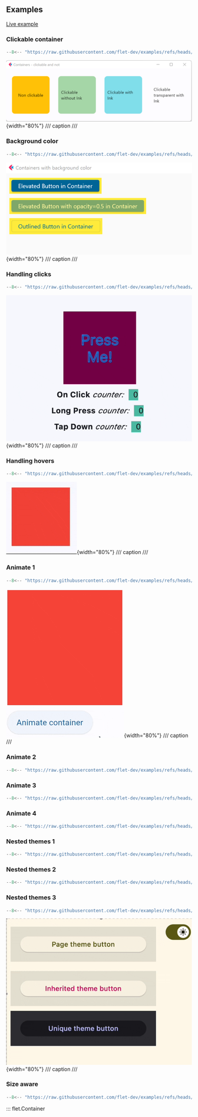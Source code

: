## Examples

[Live example](https://flet-controls-gallery.fly.dev/layout/container)

### Clickable container

```python
--8<-- "https://raw.githubusercontent.com/flet-dev/examples/refs/heads/v1-docs/python/controls/container/clickable.py"
```

![clickable](https://raw.githubusercontent.com/flet-dev/examples/v1-docs/python/controls/container/media/clickable.gif){width="80%"}
/// caption
///

### Background color

```python
--8<-- "https://raw.githubusercontent.com/flet-dev/examples/refs/heads/v1-docs/python/controls/container/background-color.py"
```

![background-color](https://raw.githubusercontent.com/flet-dev/examples/v1-docs/python/controls/container/media/background-color.png){width="80%"}
/// caption
///

### Handling clicks

```python
--8<-- "https://raw.githubusercontent.com/flet-dev/examples/refs/heads/v1-docs/python/controls/container/handling-clicks.py"
```

![handling-clicks](https://raw.githubusercontent.com/flet-dev/examples/v1-docs/python/controls/container/media/handling-clicks.gif){width="80%"}
/// caption
///

### Handling hovers

```python
--8<-- "https://raw.githubusercontent.com/flet-dev/examples/refs/heads/v1-docs/python/controls/container/handling-hovers.py"
```

![handling-hovers](https://raw.githubusercontent.com/flet-dev/examples/v1-docs/python/controls/container/media/handling-hovers.gif){width="80%"}
/// caption
///

### Animate 1

```python
--8<-- "https://raw.githubusercontent.com/flet-dev/examples/refs/heads/v1-docs/python/controls/container/animate-1.py"
```

![animate-1](https://raw.githubusercontent.com/flet-dev/examples/v1-docs/python/controls/container/media/animate-1.gif){width="80%"}
/// caption
///

### Animate 2

```python
--8<-- "https://raw.githubusercontent.com/flet-dev/examples/refs/heads/v1-docs/python/controls/container/animate-2.py"
```

### Animate 3

```python
--8<-- "https://raw.githubusercontent.com/flet-dev/examples/refs/heads/v1-docs/python/controls/container/animate-3.py"
```

### Animate 4

```python
--8<-- "https://raw.githubusercontent.com/flet-dev/examples/refs/heads/v1-docs/python/controls/container/animate-4.py"
```

### Nested themes 1

```python
--8<-- "https://raw.githubusercontent.com/flet-dev/examples/refs/heads/v1-docs/python/controls/container/nested-themes-1.py"
```

### Nested themes 2

```python
--8<-- "https://raw.githubusercontent.com/flet-dev/examples/refs/heads/v1-docs/python/controls/container/nested-themes-2.py"
```

### Nested themes 3

```python
--8<-- "https://raw.githubusercontent.com/flet-dev/examples/refs/heads/v1-docs/python/controls/container/nested-themes-3.py"
```

![nested-themes-3](https://raw.githubusercontent.com/flet-dev/examples/v1-docs/python/controls/container/media/nested-themes-3.gif){width="80%"}
/// caption
///

### Size aware

```python
--8<-- "https://raw.githubusercontent.com/flet-dev/examples/refs/heads/v1-docs/python/controls/container/size-aware.py"
```

::: flet.Container
